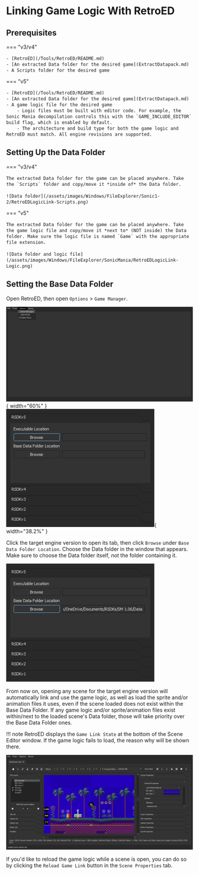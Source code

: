 # Linking Game Logic With RetroED

## Prerequisites

=== "v3/v4"

    - [RetroED](/Tools/RetroED/README.md)
    - [An extracted Data folder for the desired game](ExtractDatapack.md)
    - A Scripts folder for the desired game

=== "v5"

    - [RetroED](/Tools/RetroED/README.md)
    - [An extracted Data folder for the desired game](ExtractDatapack.md)
    - A game logic file for the desired game
        - Logic files must be built with editor code. For example, the Sonic Mania decompilation controls this with the `GAME_INCLUDE_EDITOR` build flag, which is enabled by default.
        - The architecture and build type for both the game logic and RetroED must match. All engine revisions are supported.

## Setting Up the Data Folder

=== "v3/v4"

    The extracted Data folder for the game can be placed anywhere. Take the `Scripts` folder and copy/move it *inside of* the Data folder.

    ![Data folder](/assets/images/Windows/FileExplorer/Sonic1-2/RetroEDLogicLink-Scripts.png)

=== "v5"

    The extracted Data folder for the game can be placed anywhere. Take the game logic file and copy/move it *next to* (NOT inside) the Data folder. Make sure the logic file is named `Game` with the appropriate file extension.

    ![Data folder and logic file](/assets/images/Windows/FileExplorer/SonicMania/RetroEDLogicLink-Logic.png)

## Setting the Base Data Folder

Open RetroED, then open `Options` > `Game Manager`.

![Options menu](/assets/images/RetroED/Options-GameManager.png){ width="60%" } ![Game Manager](/assets/images/RetroED/GameManager.png){ width="38.2%" }

Click the target engine version to open its tab, then click `Browse` under `Base Data Folder Location`. Choose the Data folder in the window that appears. Make sure to choose the Data folder itself, *not* the folder containing it.

![Base Data Folder Location set](/assets/images/RetroED/GameManager-BaseDataFolder.png)

From now on, opening any scene for the target engine version will automatically link and use the game logic, as well as load the sprite and/or animation files it uses, even if the scene loaded does not exist within the Base Data Folder. If any game logic and/or sprite/animation files exist within/next to the loaded scene's Data folder, those will take priority over the Base Data Folder ones.

!!! note
    RetroED displays the `Game Link State` at the bottom of the Scene Editor window. If the game logic fails to load, the reason why will be shown there.

![Sonic Mania GHZ1 with game logic loaded](/assets/images/RetroED/SceneEditor-Mania-GHZ1.png)

If you'd like to reload the game logic while a scene is open, you can do so by clicking the `Reload Game Link` button in the `Scene Properties` tab.